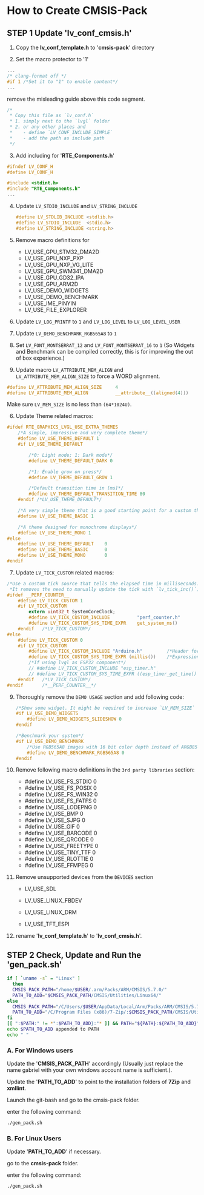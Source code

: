 # How to Create CMSIS-Pack



## STEP 1 Update 'lv_conf_cmsis.h'

1. Copy the **lv_conf_template.h** to '**cmsis-pack**' directory

2. Set the macro protector to '1' 

```c
...
/* clang-format off */
#if 1 /*Set it to "1" to enable content*/
...
```

remove the misleading guide above this code segment.

```c
/*
 * Copy this file as `lv_conf.h`
 * 1. simply next to the `lvgl` folder
 * 2. or any other places and
 *    - define `LV_CONF_INCLUDE_SIMPLE`
 *    - add the path as include path
 */
```


3. Add including for '**RTE_Components.h**'

```c
#ifndef LV_CONF_H
#define LV_CONF_H

#include <stdint.h>
#include "RTE_Components.h"
...
```

4. Update `LV_STDIO_INCLUDE` and `LV_STRING_INCLUDE`

   ```c
   #define LV_STDLIB_INCLUDE <stdlib.h>
   #define LV_STDIO_INCLUDE  <stdio.h>
   #define LV_STRING_INCLUDE <string.h>
   ```

   

5. Remove macro definitions for

   - LV_USE_GPU_STM32_DMA2D
   - LV_USE_GPU_NXP_PXP
   - LV_USE_GPU_NXP_VG_LITE
   - LV_USE_GPU_SWM341_DMA2D
   - LV_USE_GPU_GD32_IPA
   - LV_USE_GPU_ARM2D
   - LV_USE_DEMO_WIDGETS
   - LV_USE_DEMO_BENCHMARK
   - LV_USE_IME_PINYIN
   - LV_USE_FILE_EXPLORER

6. Update `LV_LOG_PRINTF` to `1` and `LV_LOG_LEVEL` to `LV_LOG_LEVEL_USER`

7. Update `LV_DEMO_BENCHMARK_RGB565A8` to `1`

8. Set `LV_FONT_MONTSERRAT_12` and `LV_FONT_MONTSERRAT_16` to `1` (So Widgets and Benchmark can be compiled correctly, this is for improving the out of box experience.)

9. Update macro `LV_ATTRIBUTE_MEM_ALIGN` and `LV_ATTRIBUTE_MEM_ALIGN_SIZE`  to force a WORD alignment.
```c
#define LV_ATTRIBUTE_MEM_ALIGN_SIZE     4
#define LV_ATTRIBUTE_MEM_ALIGN          __attribute__((aligned(4)))
```
Make sure `LV_MEM_SIZE` is no less than `(64*1024U)`.



6. Update Theme related macros:

```c
#ifdef RTE_GRAPHICS_LVGL_USE_EXTRA_THEMES
    /*A simple, impressive and very complete theme*/
    #define LV_USE_THEME_DEFAULT 1
    #if LV_USE_THEME_DEFAULT

        /*0: Light mode; 1: Dark mode*/
        #define LV_THEME_DEFAULT_DARK 0

        /*1: Enable grow on press*/
        #define LV_THEME_DEFAULT_GROW 1

        /*Default transition time in [ms]*/
        #define LV_THEME_DEFAULT_TRANSITION_TIME 80
    #endif /*LV_USE_THEME_DEFAULT*/

    /*A very simple theme that is a good starting point for a custom theme*/
    #define LV_USE_THEME_BASIC 1

    /*A theme designed for monochrome displays*/
    #define LV_USE_THEME_MONO 1
#else
    #define LV_USE_THEME_DEFAULT    0
    #define LV_USE_THEME_BASIC      0
    #define LV_USE_THEME_MONO       0
#endif
```
7. Update `LV_TICK_CUSTOM` related macros:
```c
/*Use a custom tick source that tells the elapsed time in milliseconds.
 *It removes the need to manually update the tick with `lv_tick_inc()`)*/
#ifdef __PERF_COUNTER__
    #define LV_TICK_CUSTOM 1
    #if LV_TICK_CUSTOM
        extern uint32_t SystemCoreClock;
        #define LV_TICK_CUSTOM_INCLUDE          "perf_counter.h"
        #define LV_TICK_CUSTOM_SYS_TIME_EXPR    get_system_ms()
    #endif   /*LV_TICK_CUSTOM*/
#else
    #define LV_TICK_CUSTOM 0
    #if LV_TICK_CUSTOM
        #define LV_TICK_CUSTOM_INCLUDE "Arduino.h"         /*Header for the system time function*/
        #define LV_TICK_CUSTOM_SYS_TIME_EXPR (millis())    /*Expression evaluating to current system time in ms*/
        /*If using lvgl as ESP32 component*/
        // #define LV_TICK_CUSTOM_INCLUDE "esp_timer.h"
        // #define LV_TICK_CUSTOM_SYS_TIME_EXPR ((esp_timer_get_time() / 1000LL))
    #endif   /*LV_TICK_CUSTOM*/
#endif       /*__PERF_COUNTER__*/
```
9. Thoroughly remove the `DEMO USAGE` section and add following code:

   ```c
   /*Show some widget. It might be required to increase `LV_MEM_SIZE` */
   #if LV_USE_DEMO_WIDGETS
       #define LV_DEMO_WIDGETS_SLIDESHOW 0
   #endif
   
   /*Benchmark your system*/
   #if LV_USE_DEMO_BENCHMARK
       /*Use RGB565A8 images with 16 bit color depth instead of ARGB8565*/
       #define LV_DEMO_BENCHMARK_RGB565A8 0
   #endif
   ```

   

10. Remove following macro definitions in the `3rd party libraries` section:

    - \#define LV_USE_FS_STDIO 0
    - \#define LV_USE_FS_POSIX 0
    - \#define LV_USE_FS_WIN32 0
    - \#define LV_USE_FS_FATFS 0
    - \#define LV_USE_LODEPNG 0
    - \#define LV_USE_BMP 0
    - \#define LV_USE_SJPG 0
    - \#define LV_USE_GIF 0
    - \#define LV_USE_BARCODE 0
    - \#define LV_USE_QRCODE 0
    - \#define LV_USE_FREETYPE 0
    - \#define LV_USE_TINY_TTF 0
    - \#define LV_USE_RLOTTIE 0
    - \#define LV_USE_FFMPEG 0

11. Remove unsupported devices from the `DEVICES` section

    - LV_USE_SDL

    - LV_USE_LINUX_FBDEV

    - LV_USE_LINUX_DRM

    - LV_USE_TFT_ESPI

12. rename '**lv_conf_template.h**' to '**lv_conf_cmsis.h**'.



## STEP 2 Check, Update and Run the 'gen_pack.sh'

```sh
if [ `uname -s` = "Linux" ]
  then
  CMSIS_PACK_PATH="/home/$USER/.arm/Packs/ARM/CMSIS/5.7.0/"
  PATH_TO_ADD="$CMSIS_PACK_PATH/CMSIS/Utilities/Linux64/"
else
  CMSIS_PACK_PATH="/C/Users/$USER/AppData/Local/Arm/Packs/ARM/CMSIS/5.7.0"
  PATH_TO_ADD="/C/Program Files (x86)/7-Zip/:$CMSIS_PACK_PATH/CMSIS/Utilities/Win32/:/C/xmllint/"
fi
[[ ":$PATH:" != *":$PATH_TO_ADD}:"* ]] && PATH="${PATH}:${PATH_TO_ADD}"
echo $PATH_TO_ADD appended to PATH
echo " "
```



### A. For Windows users

Update the '**CMSIS_PACK_PATH**' accordingly (Usually just replace the name gabriel with your own windows account name is sufficient.).

Update the '**PATH_TO_ADD**' to point to the installation folders of **7Zip** and **xmllint**.

Launch the git-bash and go to the cmsis-pack folder.

enter the following command:

```sh
./gen_pack.sh
```



### B. For Linux Users

Update '**PATH_TO_ADD**' if necessary.

go to the **cmsis-pack** folder.

enter the following command:

```sh
./gen_pack.sh
```

